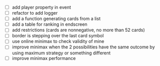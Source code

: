 * [ ] add player property in event
* [ ] refactor to add logger
* [ ] add a function generating cards from a list
* [ ] add a table for ranking in endscreen
* [ ] add restrictions (cards are nonnegative, no more than 52 cards)
* [ ] border is stepping over the last card symbol
* [ ] use online minimax to check validity of mine
* [ ] improve minimax when the 2 possibilities have the same outcome by using maximum strategy or something different
* [ ] improve minimax performance
